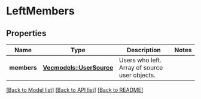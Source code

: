 # LeftMembers

## Properties

Name | Type | Description | Notes
------------ | ------------- | ------------- | -------------
**members** | [**Vec<models::UserSource>**](UserSource.md) | Users who left. Array of source user objects. | 

[[Back to Model list]](../README.md#documentation-for-models) [[Back to API list]](../README.md#documentation-for-api-endpoints) [[Back to README]](../README.md)


